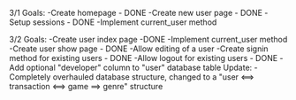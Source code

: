3/1
  Goals:
    -Create homepage - DONE
    -Create new user page - DONE
    -Setup sessions - DONE
    -Implement current_user method

3/2
  Goals:
    -Create user index page -DONE
    -Implement current_user method
    -Create user show page - DONE
    -Allow editing of a user
    -Create signin method for existing users - DONE
    -Allow logout for existing users - DONE
    -Add optional "developer" column to "user"      database table
  Update:
    -Completely overhauled database structure, changed to a "user <==> transaction <==> game ==> genre" structure